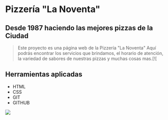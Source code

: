 # Pizzería "La Noventa"

## Desde 1987 haciendo las mejores pizzas de la Ciudad

> Este proyecto es una página web de la Pizzería "La Noventa" Aquí podrás encontrar los servicios que brindamos, el horario de atención, la variedad de sabores de nuestras pizzas y muchas cosas mas.[![

## Herramientas aplicadas
- HTML
- CSS
- GIT
- GITHUB

[![](https://images.unsplash.com/photo-1536622308015-0740925b8221?ixlib=rb-4.0.3&ixid=M3wxMjA3fDB8MHxwaG90by1wYWdlfHx8fGVufDB8fHx8fA%3D%3D&auto=format&fit=crop&w=1470&q=80)](http://https://images.unsplash.com/photo-1536622308015-0740925b8221?ixlib=rb-4.0.3&ixid=M3wxMjA3fDB8MHxwaG90by1wYWdlfHx8fGVufDB8fHx8fA%3D%3D&auto=format&fit=crop&w=1470&q=80)